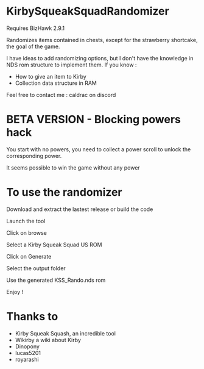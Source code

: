 # KirbySqueakSquadRandomizer

Requires BizHawk 2.9.1

Randomizes items contained in chests, except for the strawberry shortcake, the goal of the game.

I have ideas to add randomizing options, but I don't have the knowledge in NDS rom structure to implement them.
If you know : 
- How to give an item to Kirby
- Collection data structure in RAM

Feel free to contact me : caldrac on discord

# BETA VERSION - Blocking powers hack

You start with no powers, you need to collect a power scroll to unlock the corresponding power.

It seems possible to win the game without any power 

# To use the randomizer

Download and extract the lastest release or build the code

Launch the tool

Click on browse

Select a Kirby Squeak Squad US ROM

Click on Generate

Select the output folder

Use the generated KSS_Rando.nds rom


Enjoy !

# Thanks to

- Kirby Squeak Squash, an incredible tool
- Wikirby a wiki about Kirby
- Dinopony
- lucas5201
- royarashi
